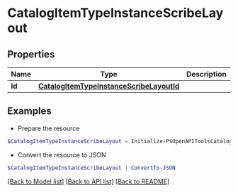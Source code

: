 # CatalogItemTypeInstanceScribeLayout
## Properties

Name | Type | Description | Notes
------------ | ------------- | ------------- | -------------
**Id** | [**CatalogItemTypeInstanceScribeLayoutId**](CatalogItemTypeInstanceScribeLayoutId.md) |  | 

## Examples

- Prepare the resource
```powershell
$CatalogItemTypeInstanceScribeLayout = Initialize-PSOpenAPIToolsCatalogItemTypeInstanceScribeLayout  -Id null
```

- Convert the resource to JSON
```powershell
$CatalogItemTypeInstanceScribeLayout | ConvertTo-JSON
```

[[Back to Model list]](../README.md#documentation-for-models) [[Back to API list]](../README.md#documentation-for-api-endpoints) [[Back to README]](../README.md)

